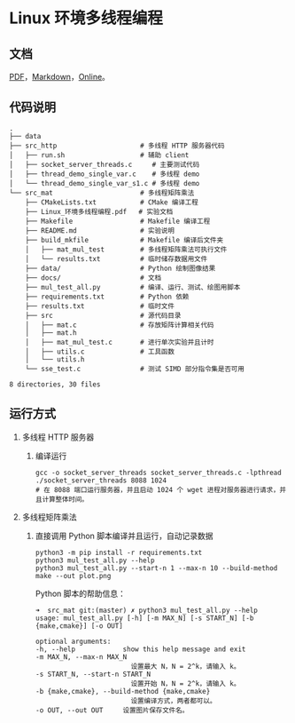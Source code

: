 # Linux 环境多线程编程

## 文档

[PDF](./Linux_环境多线程编程.pdf)，[Markdown](./docs/Linux%20%E7%8E%AF%E5%A2%83%E5%A4%9A%E7%BA%BF%E7%A8%8B%E7%BC%96%E7%A8%8B%206d25302e391241f5ba4734720fc1d3e9.md)，[Online](https://www.chiro.work/Linux-0b58eba7e9154235a5b8ea7fb88d2d39)。

## 代码说明

```text
.
├── data
├── src_http                     # 多线程 HTTP 服务器代码
│   ├── run.sh                   # 辅助 client
│   ├── socket_server_threads.c     # 主要测试代码
│   ├── thread_demo_single_var.c    # 多线程 demo
│   └── thread_demo_single_var_s1.c # 多线程 demo
└── src_mat                      # 多线程矩阵乘法
    ├── CMakeLists.txt           # CMake 编译工程
    ├── Linux_环境多线程编程.pdf   # 实验文档
    ├── Makefile                 # Makefile 编译工程
    ├── README.md                # 实验说明
    ├── build_mkfile             # Makefile 编译后文件夹
    │   ├── mat_mul_test         # 多线程矩阵乘法可执行文件
    │   └── results.txt          # 临时储存数据用文件
    ├── data/                    # Python 绘制图像结果
    ├── docs/                    # 文档
    ├── mul_test_all.py          # 编译、运行、测试、绘图用脚本
    ├── requirements.txt         # Python 依赖
    ├── results.txt              # 临时文件
    ├── src                      # 源代码目录
    │   ├── mat.c                # 存放矩阵计算相关代码
    │   ├── mat.h
    │   ├── mat_mul_test.c       # 进行单次实验并且计时
    │   ├── utils.c              # 工具函数
    │   └── utils.h
    └── sse_test.c               # 测试 SIMD 部分指令集是否可用

8 directories, 30 files
```

## 运行方式

1. 多线程 HTTP 服务器
   1. 编译运行

      ```shell
      gcc -o socket_server_threads socket_server_threads.c -lpthread
      ./socket_server_threads 8088 1024
      # 在 8088 端口运行服务器，并且启动 1024 个 wget 进程对服务器进行请求，并且计算整体时间。
      ```

2. 多线程矩阵乘法
   1. 直接调用 Python 脚本编译并且运行，自动记录数据

      ```shell
      python3 -m pip install -r requirements.txt
      python3 mul_test_all.py --help
      python3 mul_test_all.py --start-n 1 --max-n 10 --build-method make --out plot.png 
      ```

      Python 脚本的帮助信息：

      ``` shell
      ➜  src_mat git:(master) ✗ python3 mul_test_all.py --help
      usage: mul_test_all.py [-h] [-m MAX_N] [-s START_N] [-b {make,cmake}] [-o OUT]

      optional arguments:
      -h, --help            show this help message and exit
      -m MAX_N, --max-n MAX_N
                              设置最大 N，N = 2^k，请输入 k。
      -s START_N, --start-n START_N
                              设置开始 N，N = 2^k，请输入 k。
      -b {make,cmake}, --build-method {make,cmake}
                              设置编译方式，两者都可以。
      -o OUT, --out OUT     设置图片保存文件名。
      ```


